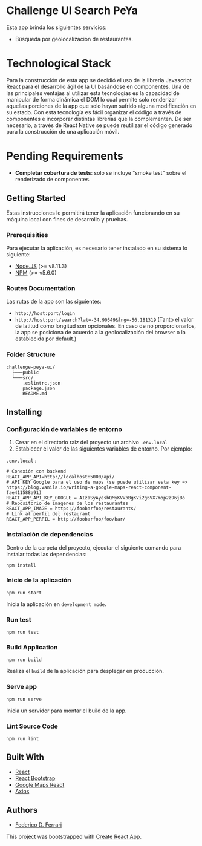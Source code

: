 # Challenge UI Search PeYa

Esta app brinda los siguientes servicios:

* Búsqueda por geolocalización de restaurantes.

# Technological Stack 

Para la construcción de esta app se decidió el uso de la librería Javascript React para el desarrollo ágil de la UI basándose en componentes. Una de las principales ventajas al utilizar esta tecnologías es la capacidad de manipular de forma dinámica el DOM lo cual permite solo renderizar aquellas porciones de la app que solo hayan sufrido alguna modificación en su estado. Con esta tecnología es fácil organizar el código a través de componentes e incorporar distintas librerías que la complementen. De ser necesario, a través de React Native se puede reutilizar el código generado para la construcción de una aplicación móvil.

# Pending Requirements

* **Completar cobertura de tests**: solo se incluye "smoke test" sobre el renderizado de componentes.

## Getting Started
Estas instrucciones le permitirá tener la aplicación funcionando en su máquina local con fines de desarrollo y pruebas.

### Prerequisities
Para ejecutar la aplicación, es necesario tener instalado en su sistema lo siguiente:
- [Node.JS](https://nodejs.org/en/) (>= v8.11.3)
- [NPM](https://www.npmjs.com/get-npm) (>= v5.6.0)

### Routes Documentation

Las rutas de la app son las siguientes:

* `http://host:port/login`
* `http://host:port/search?lat=-34.90549&lng=-56.181319` (Tanto el valor de latitud como longitud son opcionales. En caso de no proporcionarlos, la app se posiciona de acuerdo a la geolocalización del browser o la establecida por default.)

### Folder Structure

```
challenge-peya-ui/
  ├───public
  └───src/
      .eslintrc.json
      package.json
      README.md
```

## Installing
### Configuración de variables de entorno

1. Crear en el directorio raiz del proyecto un archivo `.env.local`
2. Establecer el valor de las siguientes variables de entorno. Por ejemplo:

`.env.local` :

```dosini
# Conexión con backend
REACT_APP_API=http://localhost:5000/api/
# API KEY Google para el uso de maps (se puede utilizar esta key => https://blog.vanila.io/writing-a-google-maps-react-component-fae411588a91)
REACT_APP_API_KEY_GOOGLE = AIzaSyAyesbQMyKVVbBgKVi2g6VX7mop2z96jBo
# Repositorio de imagenes de los restaurantes 
REACT_APP_IMAGE = https://foobarfoo/restaurants/
# Link al perfil del restaurant
REACT_APP_PERFIL = http://foobarfoo/foo/bar/
```

### Instalación de dependencias

Dentro de la carpeta del proyecto, ejecutar el siguiente comando para instalar todas las dependencias:
```
npm install
```

### Inicio de la aplicación

```
npm run start
```

Inicia la aplicación en `development mode`.<br />

### Run test

```
npm run test
```

### Build Application

```
npm run build
```
Realiza el `build` de la aplicación para desplegar en producción. 

### Serve app

```
npm run serve
```
Inicia un servidor para montar el build de la app.

### Lint Source Code

```
npm run lint
```

## Built With

* [React](https://reactjs.org/)
* [React Bootstrap](https://react-bootstrap.github.io/)
* [Google Maps React](https://www.npmjs.com/package/google-maps-react)
* [Axios](https://www.npmjs.com/package/axios)

## Authors

* [Federico D. Ferrari](federico.d.ferrari@gmail.com)

This project was bootstrapped with [Create React App](https://github.com/facebook/create-react-app).

